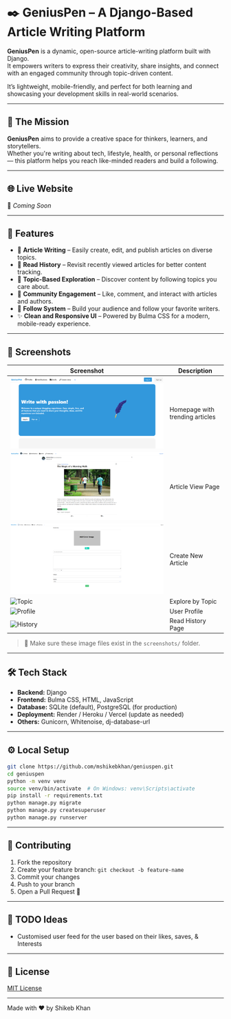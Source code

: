 # ✒️ GeniusPen – A Django-Based Article Writing Platform

**GeniusPen** is a dynamic, open-source article-writing platform built with Django.  
It empowers writers to express their creativity, share insights, and connect with an engaged community through topic-driven content.

It’s lightweight, mobile-friendly, and perfect for both learning and showcasing your development skills in real-world scenarios.

---

## 🎯 The Mission

**GeniusPen** aims to provide a creative space for thinkers, learners, and storytellers.  
Whether you're writing about tech, lifestyle, health, or personal reflections — this platform helps you reach like-minded readers and build a following.

---

## 🌐 Live Website

🔗 _Coming Soon_  
<!-- Or replace with your deployment URL -->

---

## 🚀 Features

- 📝 **Article Writing** – Easily create, edit, and publish articles on diverse topics.  
- 📖 **Read History** – Revisit recently viewed articles for better content tracking.  
- 📌 **Topic-Based Exploration** – Discover content by following topics you care about.  
- 💬 **Community Engagement** – Like, comment, and interact with articles and authors.  
- 🔗 **Follow System** – Build your audience and follow your favorite writers.  
- ✨ **Clean and Responsive UI** – Powered by Bulma CSS for a modern, mobile-ready experience.

---

## 📸 Screenshots

| Screenshot | Description |
|------------|-------------|
| ![Home](screenshots/home.PNG) | Homepage with trending articles |
| ![Article](screenshots/article_detail.PNG) | Article View Page |
| ![Create](screenshots/create_article.PNG) | Create New Article |
| ![Topic](screenshots/topics.PNG) | Explore by Topic |
| ![Profile](screenshots/profile.PNG) | User Profile |
| ![History](screenshots/history.PNG) | Read History Page |

> 📸 Make sure these image files exist in the `screenshots/` folder.

---

## 🛠 Tech Stack

- **Backend:** Django  
- **Frontend:** Bulma CSS, HTML, JavaScript  
- **Database:** SQLite (default), PostgreSQL (for production)  
- **Deployment:** Render / Heroku / Vercel (update as needed)  
- **Others:** Gunicorn, Whitenoise, dj-database-url

---

## ⚙️ Local Setup

```bash
git clone https://github.com/mshikebkhan/geniuspen.git
cd geniuspen
python -m venv venv
source venv/bin/activate  # On Windows: venv\Scripts\activate
pip install -r requirements.txt
python manage.py migrate
python manage.py createsuperuser
python manage.py runserver
```
---

## 👥 Contributing

1. Fork the repository
2. Create your feature branch: `git checkout -b feature-name`
3. Commit your changes
4. Push to your branch
5. Open a Pull Request 🚀

---

## 📌 TODO Ideas

- Customised user feed for the user based on their likes, saves, & Interests

---

## 📄 License

[MIT License](LICENSE)

---

Made with ❤️ by Shikeb Khan
